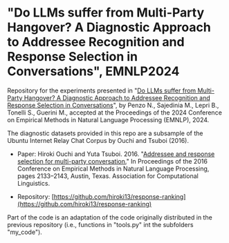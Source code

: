 # "Do LLMs suffer from Multi-Party Hangover? A Diagnostic Approach to Addressee Recognition and Response Selection in Conversations", EMNLP2024

Repository for the experiments presented in "[Do LLMs suffer from Multi-Party Hangover? A Diagnostic Approach to Addressee Recognition and Response Selection in Conversations](https://arxiv.org/abs/2409.18602?)", by Penzo N., Sajedinia M., Lepri B., Tonelli S., Guerini M., accepted at the Proceedings of the 2024 Conference on Empirical Methods in Natural Language Processing (EMNLP), 2024.

The diagnostic datasets provided in this repo are a subsample of the Ubuntu Internet Relay Chat Corpus by Ouchi and Tsuboi (2016).

- Paper: Hiroki Ouchi and Yuta Tsuboi. 2016. "[Addressee and response selection for multi-party conversation.](https://aclanthology.org/D16-1231/)" In Proceedings of the 2016 Conference on Empirical Methods in Natural Language Processing, pages 2133–2143, Austin, Texas. Association for Computational Linguistics.

- Repository: [https://github.com/hiroki13/response-ranking](https://github.com/hiroki13/response-ranking)

Part of the code is an adaptation of the code originally distributed in the previous repository (i.e., functions in "tools.py" int the subfolders "my_code").

